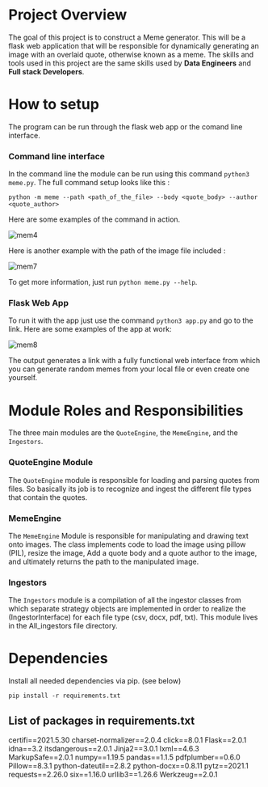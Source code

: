 # Project Overview
The goal of this project is to construct a Meme generator. This will be a flask web application that will be responsible for dynamically generating an image with an overlaid quote, otherwise known as a meme. The skills and tools used in this project are the same skills used by **Data Engineers** and **Full stack Developers**.

# How to setup 
The program can be run through the flask web app or the comand line interface.
### Command line interface
In the command line the module can be run using this command `python3 meme.py`.
The full command setup looks like this :
    
    python -m meme --path <path_of_the_file> --body <quote_body> --author <quote_author>
    
Here are some examples of the command in action.  

![mem4](https://user-images.githubusercontent.com/111069500/188812939-8742dc12-0b51-4494-a172-0defa434f762.PNG)

Here is another example with the path of the image file included :

![mem7](https://user-images.githubusercontent.com/111069500/188813424-585c3d3d-0793-4e1f-8d2b-c916c2511fb8.PNG)

To get more information, just run `python meme.py --help`.
    
### Flask Web App
To run it with the app just use the command `python3 app.py` and go to the link.
Here are some examples of the app at work:

![mem8](https://user-images.githubusercontent.com/111069500/188956984-84b0cf4e-2884-4a15-bcb8-32a7f94139f4.PNG)

The output generates a link with a fully functional web interface from which you can generate random memes from your local file or even create one yourself.



# Module Roles and Responsibilities
The three main modules are the `QuoteEngine`, the `MemeEngine`, and the `Ingestors`.

### QuoteEngine Module
The `QuoteEngine` module is responsible for loading and parsing quotes from files. So basically its job is to recognize and ingest the different file types that contain the quotes. 

### MemeEngine
The `MemeEngine` Module is responsible for manipulating and drawing text onto images. The class implements code to load the image using pillow (PIL), resize the image, Add a quote body and a quote author to the image, and ultimately returns the path to the manipulated image. 
  
### Ingestors
The `Ingestors` module is a compilation of all the ingestor classes from which separate strategy objects are implemented in order to realize the (IngestorInterface) for each file type (csv, docx, pdf, txt). This module lives in the All_ingestors file directory.






# Dependencies
Install all needed dependencies via pip. (see below)

    pip install -r requirements.txt
    
## List of packages in requirements.txt

certifi==2021.5.30
charset-normalizer==2.0.4
click==8.0.1
Flask==2.0.1
idna==3.2
itsdangerous==2.0.1
Jinja2==3.0.1
lxml==4.6.3
MarkupSafe==2.0.1
numpy==1.19.5
pandas==1.1.5
pdfplumber==0.6.0
Pillow==8.3.1
python-dateutil==2.8.2
python-docx==0.8.11
pytz==2021.1
requests==2.26.0
six==1.16.0
urllib3==1.26.6
Werkzeug==2.0.1

